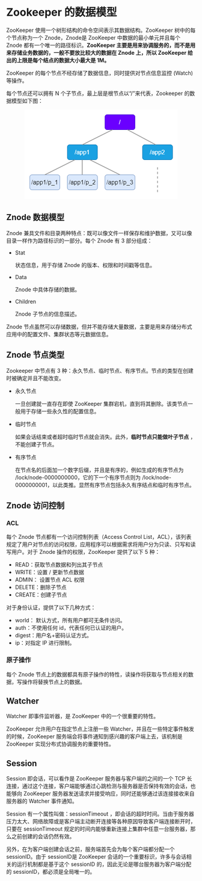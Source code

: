 # Zookeeper 的数据模型

ZooKeeper 使用一个树形结构的命令空间表示其数据结构。ZooKeeper 树中的每个节点称为一个 Znode，Znode是 ZooKeeper 中数据的最小单元并且每个 Znode 都有一个唯一的路径标识。**ZooKeeper 主要是用来协调服务的，而不是用来存储业务数据的，一般不要放比较大的数据在 Znode 上，所以 ZooKeeper 给出的上限是每个结点的数据大小最大是 1M。**

ZooKeeper 的每个节点不经存储了数据信息，同时提供对节点信息监控 (Watch) 等操作。

每个节点还可以拥有 N 个子节点，最上层是根节点以“/”来代表，Zookeeper 的数据模型如下图：

<div align='center'><img src='https://github.com/DuHouAn/ImagePro/raw/master/zookeeper/z_1.png'/></div>

## Znode 数据模型

Znode  兼具文件和目录两种特点：既可以像文件一样保存和维护数据，又可以像目录一样作为路径标识的一部分。每个 Znode 有 3 部分组成：

- Stat

  状态信息，用于存储 Znode 的版本、权限和时间戳等信息。

- Data

  Znode 中具体存储的数据。

- Children

  Znode 子节点的信息描述。

Znode 节点虽然可以存储数据，但并不能存储大量数据，主要是用来存储分布式应用中的配置文件、集群状态等元数据信息。

## Znode 节点类型

Zookeeper 中节点有 3 种：永久节点、临时节点、有序节点。节点的类型在创建时被确定并且不能改变。

- 永久节点

  一旦创建就一直存在即使 ZooKeeper 集群宕机，直到将其删除。该类节点一般用于存储一些永久性的配置信息。

- 临时节点

  如果会话结束或者超时临时节点就会消失。此外，**临时节点只能做叶子节点** ，不能创建子节点。

- 有序节点

  在节点名的后面加一个数字后缀，并且是有序的，例如生成的有序节点为 /lock/node-0000000000，它的下一个有序节点则为 /lock/node-0000000001，以此类推。显然有序节点包括永久有序结点和临时有序节点。

## Znode  访问控制

### ACL

每个 Znode 节点都有一个访问控制列表（Access Control List，ACL），该列表规定了用户对节点的访问权限，应用程序可以根据需求将用户分为只读、只写和读写用户。对于 Znode 操作的权限，ZooKeeper 提供了以下 5 种：

- READ：获取节点数据和列出其子节点
- WRITE：设置 / 更新节点数据
- ADMIN： 设置节点 ACL 权限
- DELETE：删除子节点
- CREATE：创建子节点

对于身份认证，提供了以下几种方式：

- world： 默认方式，所有用户都可无条件访问。
- auth：不使用任何 id，代表任何已认证的用户。
- digest：用户名+密码认证方式。
- ip：对指定 IP 进行限制。

### 原子操作

每个 Znode 节点上的数据都具有原子操作的特性，读操作将获取与节点相关的数据，写操作将替换节点上的数据。

## Watcher

Watcher 即事件监听器，是 ZooKeeper 中的一个很重要的特性。

ZooKeeper 允许用户在指定节点上注册一些 Watcher，并且在一些特定事件触发的时候，ZooKeeper 服务端会将事件通知到感兴趣的客户端上去，该机制是 ZooKeeper 实现分布式协调服务的重要特性。

## Session

Session 即会话，可以看作是 ZooKeeper 服务器与客户端的之间的一个 TCP 长连接，通过这个连接，客户端能够通过心跳检测与服务器是否保持有效的会话，也能够向 ZooKeeper 服务器发送请求并接受响应，同时还能够通过该连接接收来自服务器的 Watcher 事件通知。

Session 有一个属性叫做：sessionTimeout ，即会话的超时时间。当由于服务器压力太大、网络故障或是客户端主动断开连接等各种原因导致客户端连接断开时，只要在 sessionTimeout 规定的时间内能够重新连接上集群中任意一台服务器，那么之前创建的会话仍然有效。

另外，在为客户端创建会话之前，服务端首先会为每个客户端都分配一个 sessionID。由于 sessionID是 ZooKeeper 会话的一个重要标识，许多与会话相关的运行机制都是基于这个  sessionID 的，因此无论是哪台服务器为客户端分配的 sessionID，都必须是全局唯一的。